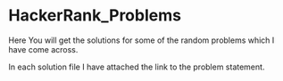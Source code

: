 # HackerRank_Problems

Here You will get the solutions for some of the random problems which I have come across.

In each solution file I have attached the link to the problem statement.
